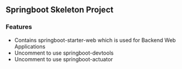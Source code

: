## Springboot Skeleton Project

### Features
- Contains springboot-starter-web which is used for Backend Web Applications
- Uncomment to use springboot-devtools
- Uncomment to use springboot-actuator